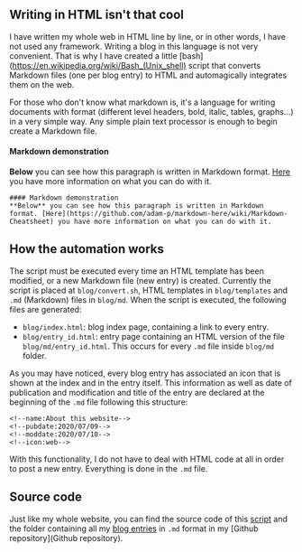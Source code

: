 <!--name:Blog automation: write Markdown, get HTML-->
<!--pubdate:2020/07/13-->
<!--moddate:2020/07/13-->
<!--icon:book-->

## Writing in HTML isn't that cool

I have written my whole web in HTML line by line, or in other words, I have not used any framework. Writing a blog in this language is not very convenient. That is why I have created a little [bash](https://en.wikipedia.org/wiki/Bash_(Unix_shell) script that converts Markdown files (one per blog entry) to HTML and automagically integrates them on the web.

For those who don't know what markdown is, it's a language for writing documents with format (different level headers, bold, italic, tables, graphs...) in a very simple way. Any simple plain text processor is enough to begin create a Markdown file. 

#### Markdown demonstration
**Below** you can see how this paragraph is written in Markdown format. [Here](https://github.com/adam-p/markdown-here/wiki/Markdown-Cheatsheet) you have more information on what you can do with it.

```
#### Markdown demonstration
**Below** you can see how this paragraph is written in Markdown format. [Here](https://github.com/adam-p/markdown-here/wiki/Markdown-Cheatsheet) you have more information on what you can do with it.
```

## How the automation works

The script must be executed every time an HTML template has been modified, or a new Markdown file (new entry) is created. Currently the script is placed at `blog/convert.sh`, HTML templates in `blog/templates` and `.md` (Markdown) files in `blog/md`. When the script is executed, the following files are generated:

* `blog/index.html`:  blog index page, containing a link to every entry. 
* `blog/entry_id.html`: entry page containing an HTML version of the file `blog/md/entry_id.html`. This occurs for every `.md` file inside `blog/md` folder.

As you may have noticed, every blog entry has associated an icon that is shown at the index and in the entry itself. This information as well as date of publication and modification and title of the entry are declared at the beginning of the `.md` file following this structure:

```
<!--name:About this website-->
<!--pubdate:2020/07/09-->
<!--moddate:2020/07/10-->
<!--icon:web-->
```

With this functionality, I do not have to deal with HTML code at all in order to post a new entry. Everything is done in the `.md` file.

## Source code
Just like my whole website, you can find the source code of this [script](https://github.com/marcalv/mywebpage/blob/master/blog/convert.sh) and the folder containing all my [blog entries](https://github.com/marcalv/mywebpage/tree/master/blog/md) in `.md` format in my  [Github repository](Github repository).
